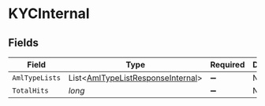 # KYCInternal


## Fields

| Field                                                                                       | Type                                                                                        | Required                                                                                    | Description                                                                                 |
| ------------------------------------------------------------------------------------------- | ------------------------------------------------------------------------------------------- | ------------------------------------------------------------------------------------------- | ------------------------------------------------------------------------------------------- |
| `AmlTypeLists`                                                                              | List<[AmlTypeListResponseInternal](../../Models/Components/AmlTypeListResponseInternal.md)> | :heavy_minus_sign:                                                                          | N/A                                                                                         |
| `TotalHits`                                                                                 | *long*                                                                                      | :heavy_minus_sign:                                                                          | N/A                                                                                         |